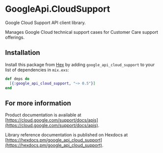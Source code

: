# GoogleApi.CloudSupport

Google Cloud Support API client library.

Manages Google Cloud technical support cases for Customer Care support offerings. 

## Installation

Install this package from [Hex](https://hex.pm) by adding
`google_api_cloud_support` to your list of dependencies in `mix.exs`:

```elixir
def deps do
  [{:google_api_cloud_support, "~> 0.5"}]
end
```

## For more information

Product documentation is available at [https://cloud.google.com/support/docs/apis](https://cloud.google.com/support/docs/apis).

Library reference documentation is published on Hexdocs at
[https://hexdocs.pm/google_api_cloud_support](https://hexdocs.pm/google_api_cloud_support).
